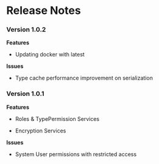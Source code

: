 Release Notes
============= 
### Version 1.0.2

**Features**
- Updating docker with latest

**Issues**
- Type cache performance improvement on serialization

### Version 1.0.1

**Features​**

-   Roles & TypePermission Services

-   Encryption Services

**Issues**

-   System User permissions with restricted access
  
